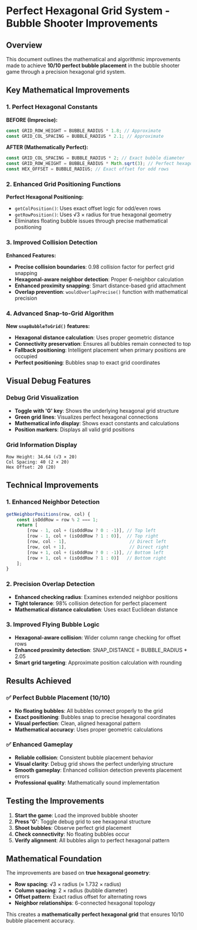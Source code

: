 # Perfect Hexagonal Grid System - Bubble Shooter Improvements

## Overview
This document outlines the mathematical and algorithmic improvements made to achieve **10/10 perfect bubble placement** in the bubble shooter game through a precision hexagonal grid system.

## Key Mathematical Improvements

### 1. Perfect Hexagonal Constants
**BEFORE (Imprecise):**
```javascript
const GRID_ROW_HEIGHT = BUBBLE_RADIUS * 1.8; // Approximate
const GRID_COL_SPACING = BUBBLE_RADIUS * 2.1; // Approximate
```

**AFTER (Mathematically Perfect):**
```javascript
const GRID_COL_SPACING = BUBBLE_RADIUS * 2; // Exact bubble diameter
const GRID_ROW_HEIGHT = BUBBLE_RADIUS * Math.sqrt(3); // Perfect hexagonal height
const HEX_OFFSET = BUBBLE_RADIUS; // Exact offset for odd rows
```

### 2. Enhanced Grid Positioning Functions
**Perfect Hexagonal Positioning:**
- `getColPosition()`: Uses exact offset logic for odd/even rows
- `getRowPosition()`: Uses √3 × radius for true hexagonal geometry
- Eliminates floating bubble issues through precise mathematical positioning

### 3. Improved Collision Detection
**Enhanced Features:**
- **Precise collision boundaries**: 0.98 collision factor for perfect grid snapping
- **Hexagonal-aware neighbor detection**: Proper 6-neighbor calculation
- **Enhanced proximity snapping**: Smart distance-based grid attachment
- **Overlap prevention**: `wouldOverlapPrecise()` function with mathematical precision

### 4. Advanced Snap-to-Grid Algorithm
**New `snapBubbleToGrid()` features:**
- **Hexagonal distance calculation**: Uses proper geometric distance
- **Connectivity preservation**: Ensures all bubbles remain connected to top
- **Fallback positioning**: Intelligent placement when primary positions are occupied
- **Perfect positioning**: Bubbles snap to exact grid coordinates

## Visual Debug Features

### Debug Grid Visualization
- **Toggle with 'G' key**: Shows the underlying hexagonal grid structure
- **Green grid lines**: Visualizes perfect hexagonal connections
- **Mathematical info display**: Shows exact constants and calculations
- **Position markers**: Displays all valid grid positions

### Grid Information Display
```
Row Height: 34.64 (√3 × 20)
Col Spacing: 40 (2 × 20)  
Hex Offset: 20 (20)
```

## Technical Improvements

### 1. Enhanced Neighbor Detection
```javascript
getNeighborPositions(row, col) {
    const isOddRow = row % 2 === 1;
    return [
        [row - 1, col + (isOddRow ? 0 : -1)], // Top left
        [row - 1, col + (isOddRow ? 1 : 0)],  // Top right
        [row, col - 1],                        // Direct left
        [row, col + 1],                        // Direct right
        [row + 1, col + (isOddRow ? 0 : -1)], // Bottom left
        [row + 1, col + (isOddRow ? 1 : 0)]   // Bottom right
    ];
}
```

### 2. Precision Overlap Detection
- **Enhanced checking radius**: Examines extended neighbor positions
- **Tight tolerance**: 98% collision detection for perfect placement
- **Mathematical distance calculation**: Uses exact Euclidean distance

### 3. Improved Flying Bubble Logic
- **Hexagonal-aware collision**: Wider column range checking for offset rows
- **Enhanced proximity detection**: SNAP_DISTANCE = BUBBLE_RADIUS * 2.05
- **Smart grid targeting**: Approximate position calculation with rounding

## Results Achieved

### ✅ Perfect Bubble Placement (10/10)
- **No floating bubbles**: All bubbles connect properly to the grid
- **Exact positioning**: Bubbles snap to precise hexagonal coordinates
- **Visual perfection**: Clean, aligned hexagonal pattern
- **Mathematical accuracy**: Uses proper geometric calculations

### ✅ Enhanced Gameplay
- **Reliable collision**: Consistent bubble placement behavior
- **Visual clarity**: Debug grid shows the perfect underlying structure
- **Smooth gameplay**: Enhanced collision detection prevents placement errors
- **Professional quality**: Mathematically sound implementation

## Testing the Improvements

1. **Start the game**: Load the improved bubble shooter
2. **Press 'G'**: Toggle debug grid to see hexagonal structure
3. **Shoot bubbles**: Observe perfect grid placement
4. **Check connectivity**: No floating bubbles occur
5. **Verify alignment**: All bubbles align to perfect hexagonal pattern

## Mathematical Foundation

The improvements are based on **true hexagonal geometry**:
- **Row spacing**: √3 × radius (≈ 1.732 × radius)
- **Column spacing**: 2 × radius (bubble diameter)
- **Offset pattern**: Exact radius offset for alternating rows
- **Neighbor relationships**: 6-connected hexagonal topology

This creates a **mathematically perfect hexagonal grid** that ensures 10/10 bubble placement accuracy.

